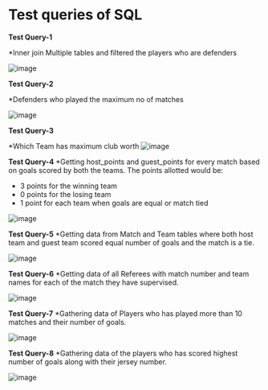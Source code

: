 # Test queries of SQL

**Test Query-1**

*Inner join Multiple tables and filtered the players who are defenders

![image](https://user-images.githubusercontent.com/106819544/195622087-fdbbea1e-7d00-4a34-b308-b8fb5655d5dd.png)

**Test Query-2**

*Defenders who played the maximum no of matches

![image](https://user-images.githubusercontent.com/106819544/195622159-e00ab369-1f63-45d4-8320-539ee6aa6a8c.png)

**Test Query-3**

*Which Team has maximum club worth
![image](https://user-images.githubusercontent.com/106819544/195622262-841e61ef-b0eb-42ed-a586-187530f0a46a.png)

**Test Query-4** 
*Getting host_points and guest_points for every match based on goals scored by both the teams. The points allotted would be:
*	3 points for the winning team
*	0 points for the losing team
*	1 point for each team when goals are equal or match tied 

![image](https://user-images.githubusercontent.com/106819544/195623600-2ba32e16-855f-451d-b956-8f04ddb2ae7a.png)

**Test Query-5** 
*Getting data from Match and Team tables where both host team and guest team scored equal number of goals and the match is a tie. 

![image](https://user-images.githubusercontent.com/106819544/195623760-8f2ecdc1-ade8-4ca9-83d6-c502925b82af.png)

**Test Query-6** 
*Getting data of all Referees with match number and team names for each of the match they have supervised.

![image](https://user-images.githubusercontent.com/106819544/195624076-839932a6-6f75-4056-ab39-f812786038a3.png)

**Test Query-7** 
*Gathering data of Players who has played more than 10 matches and their number of goals.

![image](https://user-images.githubusercontent.com/106819544/195624385-ad4461ba-1f6a-4e56-bee8-2003821e9c51.png)

**Test Query-8**
*Gathering data of the players who has scored highest number of goals along with their jersey number.

![image](https://user-images.githubusercontent.com/106819544/195624591-b879b3a1-1954-4dd4-9d48-511e690280f1.png)




